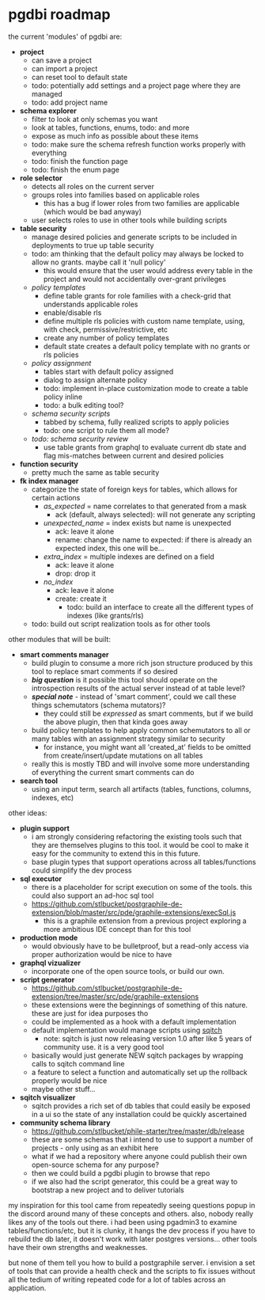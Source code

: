 # pgdbi roadmap

the current 'modules' of pgdbi are:

- **project**
  - can save a project
  - can import a project
  - can reset tool to default state
  - todo: potentially add settings and a project page where they are managed
  - todo: add project name
- **schema explorer**
  - filter to look at only schemas you want
  - look at tables, functions, enums, todo: and more
  - expose as much info as possible about these items
  - todo: make sure the schema refresh function works properly with everything
  - todo: finish the function page
  - todo: finish the enum page
- **role selector**
  - detects all roles on the current server
  - groups roles into families based on applicable roles
    - this has a bug if lower roles from two families are applicable (which would be bad anyway)
  - user selects roles to use in other tools while building scripts
- **table security**
  - manage desired policies and generate scripts to be included in deployments to true up table security
  - todo: am thinking that the default policy may always be locked to allow no grants.  maybe call it 'null policy'
    - this would ensure that the user would address every table in the project and would not accidentally over-grant privileges
  - *policy templates*
    - define table grants for role families with a check-grid that understands applicable roles
    - enable/disable rls
    - define multiple rls policies with custom name template, using, with check, permissive/restrictive, etc
    - create any number of policy templates
    - default state creates a default policy template with no grants or rls policies
  - *policy assignment*
    - tables start with default policy assigned
    - dialog to assign alternate policy
    - todo: implement in-place customization mode to create a table policy inline
    - todo: a bulk editing tool?
  - *schema security scripts*
    - tabbed by schema, fully realized scripts to apply policies
    - todo: one script to rule them all mode?
  - *todo: schema security review*
    - use table grants from graphql to evaluate current db state and flag mis-matches between current and desired policies
- **function security**
  - pretty much the same as table security
- **fk index manager**
  - categorize the state of foreign keys for tables, which allows for certain actions
    - *as_expected* = name correlates to that generated from a mask
      - ack (default, always selected): will not generate any scripting
    - *unexpected_name* = index exists but name is unexpected
      - ack: leave it alone
      - rename: change the name to expected: if there is already an expected index, this one will be...
    - *extra_index* = multiple indexes are defined on a field
      - ack: leave it alone
      - drop: drop it
    - *no_index*
      - ack: leave it alone
      - create: create it
        - todo: build an interface to create all the different types of indexes (like grants/rls)
  - todo: build out script realization tools as for other tools

other modules that will be built:

- **smart comments manager**
  - build plugin to consume a more rich json structure produced by this tool to replace smart comments if so desired
  - ***big question*** is it possible this tool should operate on the introspection results of the actual server instead of at table level?
  - ***special note*** - instead of 'smart comment', could we call these things schemutators (schema mutators)?
    - they could still be *expressed* as smart comments, but if we build the above plugin, then that kinda goes away
  - build policy templates to help apply common schemutators to all or many tables with an assignment strategy similar to security
    - for instance, you might want all 'created_at' fields to be omitted from create/insert/update mutations on all tables
  - really this is mostly TBD and will involve some more understanding of everything the current smart comments can do
- **search tool**
  - using an input term, search all artifacts (tables, functions, columns, indexes, etc)

other ideas:

- **plugin support**
  - i am strongly considering refactoring the existing tools such that they are themselves plugins to this tool.  it would be cool to make it easy for the community to extend this in this future.
  - base plugin types that support operations across all tables/functions could simplify the dev process
- **sql executor**
  - there is a placeholder for script execution on some of the tools.  this could also support an ad-hoc sql tool
  - https://github.com/stlbucket/postgraphile-de-extension/blob/master/src/pde/graphile-extensions/execSql.js
    - this is a graphile extension from a previous project exploring a more ambitious IDE concept than for this tool
- **production mode**
  - would obviously have to be bulletproof, but a read-only access via proper authorization would be nice to have
- **graphql vizualizer**
  - incorporate one of the open source tools, or build our own.
- **script generator**
  - https://github.com/stlbucket/postgraphile-de-extension/tree/master/src/pde/graphile-extensions
  - these extensions were the beginnings of something of this nature.  these are just for idea purposes tho
  - could be implemented as a hook with a default implementation
  - default implementation would manage scripts using <a href="https://sqitch.org/">sqitch</a>
    - note: sqitch is just now releasing version 1.0 after like 5 years of community use.  it is a very good tool
  - basically would just generate NEW sqitch packages by wrapping calls to sqitch command line
  - a feature to select a function and automatically set up the rollback properly would be nice
  - maybe other stuff...
- **sqitch visualizer**
  - sqitch provides a rich set of db tables that could easily be exposed in a ui so the state of any installation could be quickly ascertained
- **community schema library**
  - https://github.com/stlbucket/phile-starter/tree/master/db/release
  - these are some schemas that i intend to use to support a number of projects - only using as an exhibit here
  - what if we had a repository where anyone could publish their own open-source schema for any purpose?
  - then we could build a pgdbi plugin to browse that repo
  - if we also had the script generator, this could be a great way to bootstrap a new project and to deliver tutorials

my inspiration for this tool came from repeatedly seeing questions popup in the discord around many of these concepts and others.  also, nobody really likes any of the tools out there.  i had been using pgadmin3 to examine tables/functions/etc, but it is clunky, it hangs the dev process if you have to rebuild the db later, it doesn't work with later postgres versions...  other tools have their own strengths and weaknesses.

but none of them tell you how to build a postgraphile server.  i envision a set of tools that can provide a health check and the scripts to fix issues without all the tedium of writing repeated code for a lot of tables across an application.